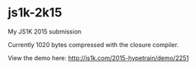 # js1k-2k15
My JS1K 2015 submission

Currently 1020 bytes compressed with the closure compiler.

View the demo here: http://js1k.com/2015-hypetrain/demo/2251
